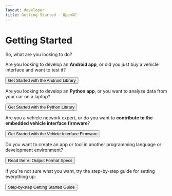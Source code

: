 ```yaml
---
layout: developer
title: Getting Started - OpenXC
---
```


<div class="page-header">
    <h1>Getting Started</h1>
</div>

So, what are you looking to do?

Are you looking to develop an **Android app**, or did you just buy a vehicle
interface and want to test it?

<a href="/android/getting-started.html">
<button type="button" class="btn btn-primary btn-lg getting-started">
Get Started with the Android Library
</button>
</a>

Are you looking to develop an **Python app**, or you want to analyze data from
your car on a laptop?

<a href="/python/getting-started.html">
<button type="button" class="btn btn-success btn-lg getting-started">
Get Started with the Python Library
</button>
</a>

Are you a vehicle network expert, or do you want to **contribute to the embedded
vehicle interface firmware**?

<a href="/vehicle-interface/advanced-intro.html">
<button type="button" class="btn btn-info btn-lg getting-started">
Get Started with the Vehicle Interface Firmware
</button>
</a>

Do you want to create an app or tool in another programming language or
development environment?

<a href="https://github.com/openxc/openxc-message-format">
<button type="button" class="btn btn-primary btn-lg getting-started">
Read the VI Output Format Specs
</button>
</a>

If you're not sure what you want, try the step-by-step guide for setting
everything up:

<a href="/getting-started/step-by-step.html">
<button type="button" class="btn btn-primary btn-lg getting-started">
Step-by-step Getting Started Guide
</button>
</a>
